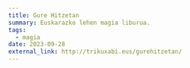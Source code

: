 ```yaml
---
title: Gure Hitzetan
summary: Euskarazko lehen magia liburua.
tags:
  - magia
date: 2023-09-28
external_link: http://trikuxabi.eus/gurehitzetan/
---
```

